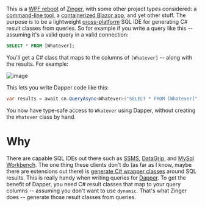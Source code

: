 This is a [WPF reboot](https://github.com/adamfoneil/Zinger2/tree/master/Zinger.Wpf) of [Zinger](https://github.com/adamfoneil/Postulate.Zinger), with some other project types considered: a [command-line tool](https://github.com/adamfoneil/Zinger2/tree/master/Zinger.Tool), a [containerized Blazor app](https://github.com/adamfoneil/Zinger2/tree/master/Zinger.Blazor), and yet other stuff. The purpose is to be a lightweight [cross-platform](https://github.com/adamfoneil/Zinger2/blob/master/Zinger.Service/Models/Connection.cs#L3-L10) SQL IDE for generating C# result classes from queries. So for example if you write a query like this -- assuming it's a valid query in a valid connection:

```sql
SELECT * FROM [Whatever];
```
You'll get a C# class that maps to the columns of `[Whatever]` -- along with the results. For example:

![image](https://github.com/adamfoneil/Zinger2/assets/4549398/e3f64fa0-5b7e-4554-8dfd-80c7c4f29cd5)

This lets you write Dapper code like this:

```csharp
var results = await cn.QueryAsync<Whatever>("SELECT * FROM [Whatever]");
```

You now have type-safe access to `Whatever` using Dapper, without creating the `Whatever` class by hand.

# Why
There are capable SQL IDEs out there such as [SSMS](https://docs.microsoft.com/en-us/sql/ssms/download-sql-server-management-studio-ssms?view=sql-server-ver16), [DataGrip](https://www.jetbrains.com/datagrip/), and [MySql Workbench](https://www.mysql.com/products/workbench/). The one thing these clients don't do (as far as I know, maybe there are extensions out there) is [generate C# wrapper classes](https://github.com/adamfoneil/Zinger2/blob/master/Zinger.Service/Abstract/QueryProvider.cs#L75) around SQL results. This is really handy when writing queries for [Dapper](https://github.com/DapperLib/Dapper). To get the benefit of Dapper, you need C# result classes that map to your query columns -- assuming you don't want to use `dynamic`. That's what Zinger does -- generate those result classes from queries.
